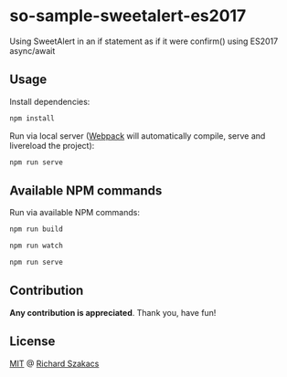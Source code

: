 # so-sample-sweetalert-es2017
Using SweetAlert in an if statement as if it were confirm() 
using ES2017 async/await

## Usage

Install dependencies:

```bash
npm install
```

Run via local server ([Webpack][1] will automatically compile, 
serve and livereload the project):

```bash
npm run serve
```

## Available NPM commands

Run via available NPM commands: 

```bash
npm run build
```

```bash
npm run watch
```

```bash
npm run serve
```

## Contribution

**Any contribution is appreciated**. Thank you, have fun!

## License

[MIT](LICENSE.md) @ [Richard Szakacs](https://www.github.com/richardszkcs)


  [1]: https://webpack.js.org/guides/getting-started/
